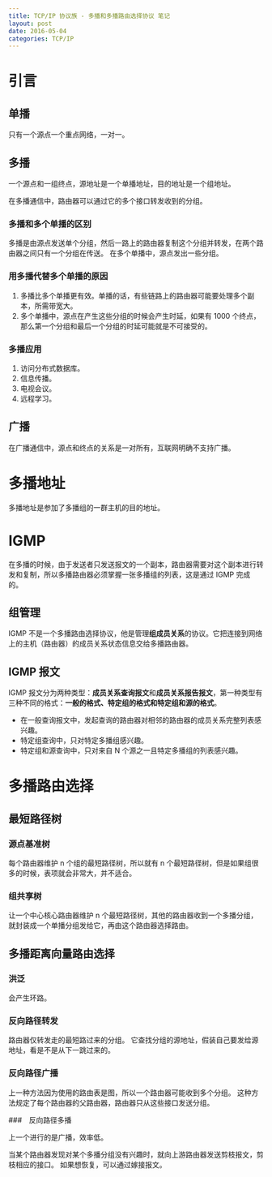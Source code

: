 ```yaml
---
title: TCP/IP 协议族 - 多播和多播路由选择协议 笔记
layout: post
date: 2016-05-04
categories: TCP/IP
---
```


# 引言

## 单播

只有一个源点一个重点网络，一对一。

## 多播

一个源点和一组终点，源地址是一个单播地址，目的地址是一个组地址。

在多播通信中，路由器可以通过它的多个接口转发收到的分组。

### 多播和多个单播的区别

多播是由源点发送单个分组，然后一路上的路由器复制这个分组并转发，在两个路由器之间只有一个分组在传送。
在多个单播中，源点发出一些分组。

### 用多播代替多个单播的原因

1. 多播比多个单播更有效。单播的话，有些链路上的路由器可能要处理多个副本，所需带宽大。
2. 多个单播中，源点在产生这些分组的时候会产生时延，如果有 1000 个终点，那么第一个分组和最后一个分组的时延可能就是不可接受的。

### 多播应用

1. 访问分布式数据库。
2. 信息传播。
3. 电视会议。
4. 远程学习。

## 广播

在广播通信中，源点和终点的关系是一对所有，互联网明确不支持广播。

# 多播地址

多播地址是参加了多播组的一群主机的目的地址。

# IGMP

在多播的时候，由于发送者只发送报文的一个副本，路由器需要对这个副本进行转发和复制，所以多播路由器必须掌握一张多播组的列表，这是通过 IGMP 完成的。

## 组管理

IGMP 不是一个多播路由选择协议，他是管理**组成员关系**的协议。它把连接到网络上的主机（路由器）的成员关系状态信息交给多播路由器。

## IGMP 报文

IGMP 报文分为两种类型：**成员关系查询报文**和**成员关系报告报文**，第一种类型有三种不同的格式：**一般的格式、特定组的格式和特定组和源的格式**。

- 在一般查询报文中，发起查询的路由器对相邻的路由器的成员关系完整列表感兴趣。
- 特定组查询中，只对特定多播组感兴趣。
- 特定组和源查询中，只对来自 N 个源之一且特定多播组的列表感兴趣。

# 多播路由选择

## 最短路径树

### 源点基准树

每个路由器维护 n 个组的最短路径树，所以就有 n 个最短路径树，但是如果组很多的时候，表项就会非常大，并不适合。

### 组共享树

让一个中心核心路由器维护 n 个最短路径树，其他的路由器收到一个多播分组，就封装成一个单播分组发给它，再由这个路由器选择路由。

## 多播距离向量路由选择

### 洪泛

会产生环路。

### 反向路径转发

路由器仅转发走的最短路过来的分组。
它查找分组的源地址，假装自己要发给源地址，看是不是从下一跳过来的。

### 反向路径广播

上一种方法因为使用的路由表是图，所以一个路由器可能收到多个分组。
这种方法规定了每个路由器的父路由器，路由器只从这些接口发送分组。

###　反向路径多播

上一个进行的是广播，效率低。

当某个路由器发现对某个多播分组没有兴趣时，就向上游路由器发送剪枝报文，剪枝相应的接口。
如果想恢复，可以通过嫁接报文。



